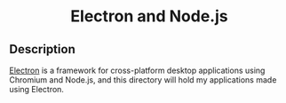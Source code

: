 <h1 align="center">
  Electron and Node.js
</h1>


## Description

[Electron](https://electronjs.org/) is a framework for cross-platform desktop applications using Chromium and Node.js, and this directory will hold my applications made using Electron.